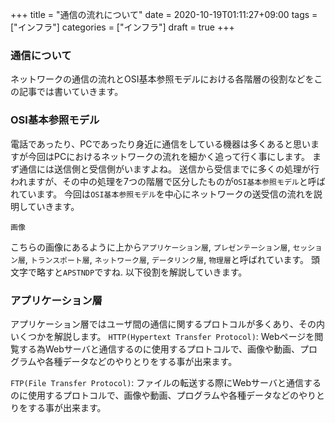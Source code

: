 +++
title = "通信の流れについて"
date = 2020-10-19T01:11:27+09:00
tags = ["インフラ"]
categories = ["インフラ"]
draft = true
+++

### 通信について
ネットワークの通信の流れとOSI基本参照モデルにおける各階層の役割などをこの記事では書いていきます。

### OSI基本参照モデル
電話であったり、PCであったり身近に通信をしている機器は多くあると思いますが今回はPCにおけるネットワークの流れを細かく追って行く事にします。
まず通信には送信側と受信側がいますよね。
送信から受信までに多くの処理が行われますが、その中の処理を7つの階層で区分したものが`OSI基本参照モデル`と呼ばれています。
今回は`OSI基本参照モデル`を中心にネットワークの送受信の流れを説明していきます。

`画像`

こちらの画像にあるように上から`アプリケーション層`, `プレゼンテーション層`, `セッション層`, `トランスポート層`, `ネットワーク層`, `データリンク層`, `物理層`と呼ばれています。
頭文字で略すと`APSTNDP`ですね.
以下役割を解説していきます。

### アプリケーション層
アプリケーション層ではユーザ間の通信に関するプロトコルが多くあり、その内いくつかを解説します。
`HTTP(Hypertext Transfer Protocol)`: Webページを閲覧する為Webサーバと通信するのに使用するプロトコルで、画像や動画、プログラムや各種データなどのやりとりをする事が出来ます。

`FTP(File Transfer Protocol)`: ファイルの転送する際にWebサーバと通信するのに使用するプロトコルで、画像や動画、プログラムや各種データなどのやりとりをする事が出来ます。
